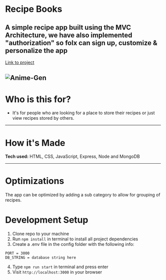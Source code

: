 # Recipe Books

A simple recipe app built using the MVC Architecture, we have also implemented "authorization" so folx can sign up, customize & personalize the app 
---

[Link to project](#)

![Anime-Gen](https://github.com/specialyas/recipebooks/blob/main/story.png?raw=true)
---

# Who is this for? 

- It's for people who are looking for a place to store their recipes or just view recipes stored by others.

---
# How it's Made

**Tech used:** HTML, CSS, JavaScript, Express, Node and MongoDB


---

# Optimizations
The app can be optimized by adding a sub category to allow for grouping of recipes.

# Development Setup
1. Clone repo to your machine
2. Run `npm install` in terminal to install all project dependencies
3. Create a .env file in the config folder with the following info:
```
PORT = 3000
DB_STRING = database string here
```
4. Type ```npm run start``` in terminal and press enter
5. Visit ```http://localhost:3000``` in your browser
